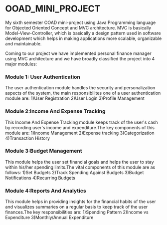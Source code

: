 # OOAD_MINI_PROJECT

My sixth semester OOAD mini-project using Java Programming language for Objected Oriented Concept and MVC architecture. MVC is basically Model-View-Controller, which is basically 
a design pattern used in software development which helps in making applications more scalable, organizable and maintainable.

Coming to our project we have implemented personal finance manager using MVC architecture and we have broadly classified the project into 4 major modules:

### Module 1: User Authentication
The user authentication module handles the security and personalization aspects of the system, the main responsibilites one of a user
authentication module are:
1)User Registration
2)User Login
3)Profile Management

### Module 2:Income And Expense Tracking
This Income And Expense Tracking module keeps track of the user's cash by recording user's income and expenditure.The key components of this
module are:
1)Income Management
2)Expense tracking
3)Categorization
4)Transaction History

### Module 3:Budget Management 
This module helps the user set financial goals and helps the user to stay within his/her spending limits.The vital components of this module 
are as follows:
1)Set Budgets
2)Track Spending Against Budgets
3)Budget Notifications
4)Recurring Budgets


### Module 4:Reports And Analytics
This module helps in providing insights for the financial habits of the user and visualizes summaries on a regular basis to keep track 
of the user finances.The key responsibilities are:
1)Spending Pattern
2)Income vs Expenditure
3)Monthly/Annual Expenditure
